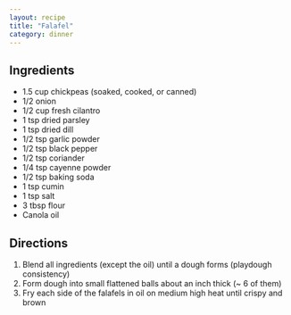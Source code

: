```yaml
---
layout: recipe
title: "Falafel"
category: dinner
---
```


## Ingredients
- 1.5 cup chickpeas (soaked, cooked, or canned)
- 1/2 onion
- 1/2 cup fresh cilantro
- 1 tsp dried parsley
- 1 tsp dried dill
- 1/2 tsp garlic powder
- 1/2 tsp black pepper
- 1/2 tsp coriander
- 1/4 tsp cayenne powder
- 1/2 tsp baking soda
- 1 tsp cumin
- 1 tsp salt
- 3 tbsp flour
- Canola oil

## Directions

1. Blend all ingredients (except the oil) until a dough forms (playdough consistency)
2. Form dough into small flattened balls about an inch thick (~ 6 of them)
3. Fry each side of the falafels in oil on medium high heat until crispy and brown
